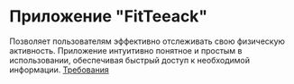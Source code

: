 # Приложение "FitTeeack"
Позволяет пользователям эффективно отслеживать свою физическую активность. Приложение интуитивно понятное и простым в использовании, обеспечивая быстрый доступ к необходимой информации.
[Требования](https://github.com/Aloni0812/FitTrackP/blob/master/docs/srs.md)
